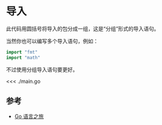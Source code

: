 # 导入

此代码用圆括号将导入的包分成一组，这是“分组”形式的导入语句。

当然你也可以编写多个导入语句，例如：

```go
import "fmt"
import "math"
```

不过使用分组导入语句要更好。

<<< ./main.go

## 参考

- [Go 语言之旅](https://tour.go-zh.org/basics/2)
